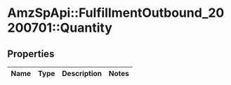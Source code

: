 # AmzSpApi::FulfillmentOutbound_20200701::Quantity

## Properties
Name | Type | Description | Notes
------------ | ------------- | ------------- | -------------

